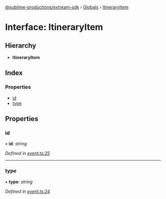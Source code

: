 [@sublime-productions/extream-sdk](../README.md) › [Globals](../globals.md) › [ItineraryItem](itineraryitem.md)

# Interface: ItineraryItem

## Hierarchy

* **ItineraryItem**

## Index

### Properties

* [id](itineraryitem.md#id)
* [type](itineraryitem.md#type)

## Properties

###  id

• **id**: *string*

*Defined in [event.ts:25](https://github.com/Extream-SaaS/ex-sdk/blob/c4dac15/src/event.ts#L25)*

___

###  type

• **type**: *string*

*Defined in [event.ts:24](https://github.com/Extream-SaaS/ex-sdk/blob/c4dac15/src/event.ts#L24)*
